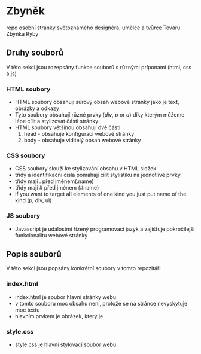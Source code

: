 # Zbyněk

repo osobní stránky světoznámého designéra, umělce a tvůrce Tovaru Zbyňka Ryby

## Druhy souborů

V této sekci jsou rozepsány funkce souborů s různými príponami (html, css a js)

### HTML soubory
* HTML soubory obsahují surový obsah webové stránky jako je text, obrázky a odkazy
* Tyto soubory obsahují různé prvky (*div*, *p* or *a*) díky kterým můžeme lépe cílit a stylizovat části stránky
* HTML soubory většinou obsahují dvě části
    1. head - obsahuje konfiguraci webové stránky
    2. body - obsahuje viditelý obsah webové stránky

### CSS soubory
* CSS soubory slouží ke stylizování obsahu v HTML složek
* třídy a identifikační čísla pomáhají cílit stylistiku na jednotlivé prvky
* třídy mají . před jménem(.name)
* třídy mají # před jménem (#name)
* if you want to target all elements of one kind you just put name of the kind (p, div, ul)

### JS soubory
* Javascript je událostmi řízený programovací jazyk a zajišťuje pokročilejší funkcionalitu webové stránky

## Popis souborů

V této sekci jsou popsány konkrétní soubory v tomto repozitáři

### index.html
* index.html je soubor hlavní stránky webu
* v tomto souboru moc obsahu není, protože se na stránce nevyskytuje moc textu
* hlavním prvkem je obrázek, který je 

### style.css
* style.css je hlavní stylovací soubor webu

